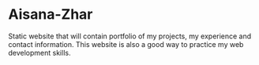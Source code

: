 # Aisana-Zhar
Static website that will contain portfolio of my projects, my experience and contact information. This website is also a good way to practice my web development skills.
